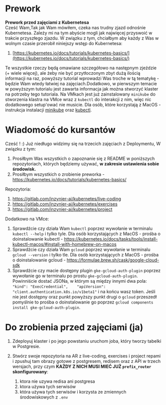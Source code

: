 

# Prework

**Prework przed zajęciami z Kubernetesa**  
Cześć Wam,Tak jak Wam mówiłem, czeka nas trudny zjazd odnośnie Kubernetesa. Zależy mi na tym abyście mogli jak najwięcej przyswoić w trakcie przyszłego zjazdu. W związku z tym, chciałbym aby każdy z Was w wolnym czasie przerobił niniejszy wstęp do Kubernetesa:

1. [https://kubernetes.io/docs/tutorials/kubernetes-basics/](https://kubernetes.io/docs/tutorials/kubernetes-basics/)

Te wszystkie rzeczy będą omawiane szczegółowo na następnym zjeździe (+ wiele więcej), ale żeby nie być przytłoczonym zbyt dużą ilością informacji na raz, powyższy tutorial wprowadzi Was troche w tą tematykę - będzie Wam wtedy łatwiej na zajęciach.Dodatkowo, w pierwszym temacie w powyższym tutorialu jest zawarta informacja jak można stworzyć klaster na potrzeby tego tutoriala. Na VMkach jest już zainstalowany `minikube` do stworzenia klastra na VMce wraz z `kubectl` do interakcji z nim, więc nic dodatkowego setup'ować nie musicie. Dla osób, które korzystają z MacOS - instrukcja instalacji [minikube](https://minikube.sigs.k8s.io/docs/start/) oraz [kubectl](https://kubernetes.io/docs/tasks/tools/install-kubectl-macos/#install-with-homebrew-on-macos).


# Wiadomość do kursantów

Cześć ! :) Już niedługo widzimy się na trzecich zajęciach z Deploymentu, W związku z tym:

1. Prosiłbym Was wszystkich o zapoznanie się z README w poniższych repozytoriach, których będziemy używać, **w zakresie ustawienia sobie środowisk.**
2. Prosiłbym wszystkich o zrobienie preworka - https://kubernetes.io/docs/tutorials/kubernetes-basics/

Repozytoria:

1. https://gitlab.com/inzynier-ai/kubernetes/live-coding
2. https://gitlab.com/inzynier-ai/kubernetes/exercises
3. https://gitlab.com/inzynier-ai/kubernetes/project

Dodatkowo na VMce:

1. Sprawdźcie czy działa Wam `kubectl` poprzez wywołanie w terminalu `kubectl --help` i tylko tyle. Dla osób korzystających z MacOS - prośba o doinstalowanie kubectl - https://kubernetes.io/docs/tasks/tools/install-kubectl-macos/#install-with-homebrew-on-macos
2. Sprawdźcie czy działa Wam `gcloud` poprzez wywołanie w terminalu `gcloud --version` i tylko tle. Dla osób korzystających z MacOS - prośba o doinstalowanie gcloud - https://formulae.brew.sh/cask/google-cloud-sdk
3. Sprawdźcie czy macie dostępny plugin `gke-gcloud-auth-plugin` poprzez wywołanie go w terminalu po prostu `gke-gcloud-auth-plugin`. Powinniście dostać JSONa, w którym są między innymi dwa pola: `"kind": "ExecCredential",    "apiVersion": "client.authentication.k8s.io/v1beta1"` i na końcu wasz token. Jeśli nie jest dostępny oraz punkt powyższy punkt drugi o `gcloud` przeszedł pomyślnie to prośba o doinstalowanie go poprzez `gcloud components install gke-gcloud-auth-plugin`.


# Do zrobienia przed zajęciami (ja)

  

1. Zdeployuj klaster i po jego powstaniu uruchom joba, który tworzy tabelki w Postgresie. 
       
3. Stwórz swoje repozytoria na AR z live-coding, exercises i project repami i zpushuj tam obrazy gotowe z postgresem, redisem oraz z API w trzech wersjach, przy czym **KAŻDY Z NICH MUSI MIEĆ JUŻ `prefix_router` skonfigurowany**: 
	1) ktora nie uzywa redisa ani postgresa 
	2) ktora używa tych serwisów 
	3) która używa tych serwisów i korzysta ze zmiennych środowiskowych z `.env`
    